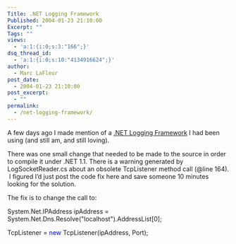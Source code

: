 ```yaml
---
Title: .NET Logging Framework
Published: 2004-01-23 21:10:00
Excerpt: ""
Tags: ""
views:
  - 'a:1:{i:0;s:3:"166";}'
dsq_thread_id:
  - 'a:1:{i:0;s:10:"4134916624";}'
author:
  - Marc LaFleur
post_date:
  - 2004-01-23 21:10:00
post_excerpt:
  - ""
permalink:
  - /net-logging-framework/
---
```

<div>
<p>A few days ago I made mention of a <a title=http://www.theobjectguy.com/dotnetlog/ href="http://www.theobjectguy.com/dotnetlog/" target=_blank>.NET Logging Framework</a> I had been using (and still am, and still loving).&nbsp;</p>
<p>There was one small change that needed to be made to the source in order to compile it under .NET 1.1. There is a warning generated by LogSocketReader.cs about an obsolete TcpListener method call (@line 164). &nbsp;I figured I&#8217;d just post the code fix here and save someone 10 minutes looking for the solution.</p>
<p>The fix is to change the call to:</p>
<p><span>System.Net.IPAddress ipAddress = System.Net.Dns.Resolve("localhost").AddressList[0];</span></p>
<p><span>TcpListener = <font color=blue><span>new</span></font> TcpListener(ipAddress, Port);</span></p>
<p>&nbsp;</p></div>
